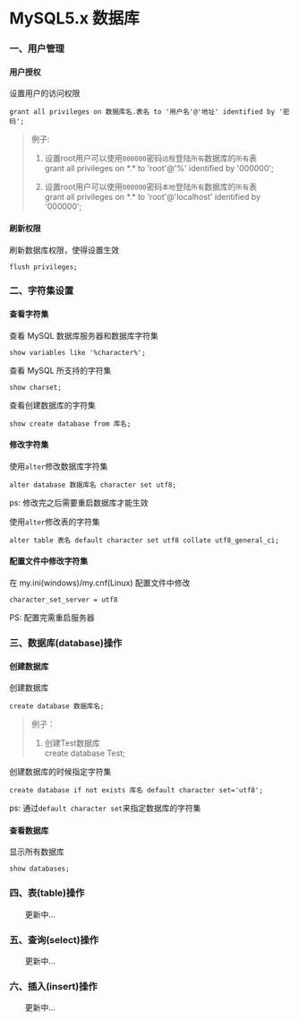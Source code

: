 # MySQL5.x 数据库

### 一、用户管理

#### 用户授权

设置用户的访问权限

```
grant all privileges on 数据库名.表名 to '用户名'@'地址' identified by '密码';
```

>例子:
>1. 设置root用户可以使用`000000`密码`远程`登陆`所有`数据库的`所有`表  
>	grant all privileges on \*.\* to 'root'@'%' identified by '000000';	
>
>2. 设置root用户可以使用`000000`密码`本地`登陆`所有`数据库的`所有`表  
>	grant all privileges on \*.\* to 'root'@'localhost' identified by '000000';  
  
#### 刷新权限

刷新数据库权限，使得设置生效

```
flush privileges;
```

### 二、字符集设置

#### 查看字符集

查看 MySQL 数据库服务器和数据库字符集

```
show variables like '%character%';
```  

查看 MySQL 所支持的字符集

```
show charset;
```  

查看创建数据库的字符集

```
show create database from 库名;
```  

#### 修改字符集

使用`alter`修改数据库字符集

```
alter database 数据库名 character set utf8;
```

ps: 修改完之后需要重启数据库才能生效

使用`alter`修改表的字符集

```
alter table 表名 default character set utf8 collate utf8_general_ci;
```

#### 配置文件中修改字符集

在 my.ini(windows)/my.cnf(Linux) 配置文件中修改

```
character_set_server = utf8
```

PS: 配置完需重启服务器

### 三、数据库(database)操作

#### 创建数据库

创建数据库  

```
create database 数据库名;
```

>例子：
>1. 创建Test数据库  
>	create database Test; 

创建数据库的时候指定字符集

```
create database if not exists 库名 default character set='utf8';
```

ps: 通过`default character set`来指定数据库的字符集
  
#### 查看数据库

显示所有数据库

```
show databases;
```

### 四、表(table)操作

&emsp;&emsp;更新中...

### 五、查询(select)操作

&emsp;&emsp;更新中...

### 六、插入(insert)操作

&emsp;&emsp;更新中...
